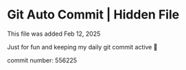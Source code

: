 # Git Auto Commit | Hidden File

This file was added Feb 12, 2025

Just for fun and keeping my daily git commit active 🤪

commit number: 556225
